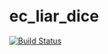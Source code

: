 # ec_liar_dice
[![Build Status](https://travis-ci.org/dnorange/ec_liar_dice.svg)](https://travis-ci.org/dnorange/ec_liar_dice)